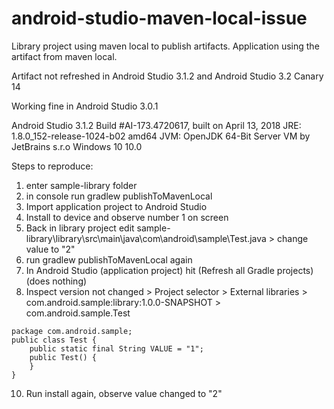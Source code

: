 # android-studio-maven-local-issue
Library project using maven local to publish artifacts. Application using the artifact from maven local.

Artifact not refreshed in Android Studio 3.1.2 and Android Studio 3.2 Canary 14

Working fine in Android Studio 3.0.1

Android Studio 3.1.2
Build #AI-173.4720617, built on April 13, 2018
JRE: 1.8.0_152-release-1024-b02 amd64
JVM: OpenJDK 64-Bit Server VM by JetBrains s.r.o
Windows 10 10.0

Steps to reproduce:
1. enter sample-library folder
2. in console run gradlew publishToMavenLocal
4. Import application project to Android Studio
5. Install to device and observe number 1 on screen
6. Back in library project edit sample-library\library\src\main\java\com\android\sample\Test.java > change value to "2"
7. run gradlew publishToMavenLocal again
8. In Android Studio (application project) hit (Refresh all Gradle projects) (does nothing)
9. Inspect version not changed > Project selector > External libraries > com.android.sample:library:1.0.0-SNAPSHOT > com.android.sample.Test
```
package com.android.sample;
public class Test {
    public static final String VALUE = "1";
    public Test() {
    }
}
```
10. Run install again, observe value changed to "2"